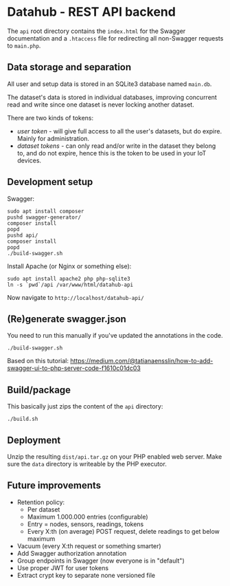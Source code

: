 # Datahub - REST API backend
The `api` root directory contains the `index.html` for the Swagger
documentation and a `.htaccess` file for redirecting all
non-Swagger requests to `main.php`.

## Data storage and separation
All user and setup data is stored in an SQLite3 database named `main.db`.

The dataset's data is stored in individual databases, improving
concurrent read and write since one dataset is never locking another dataset.

There are two kinds of tokens:
* *user token* - will give full access to all the user's datasets, but do expire. Mainly for administration.
* *dataset tokens* - can only read and/or write in the dataset they belong to, and do not expire, hence this is the token to be used in your IoT devices.

## Development setup

Swagger:

```shell
sudo apt install composer
pushd swagger-generator/
composer install
popd
pushd api/
composer install
popd
./build-swagger.sh
```

Install Apache (or Nginx or something else):

```shell
sudo apt install apache2 php php-sqlite3
ln -s `pwd`/api /var/www/html/datahub-api
```

Now navigate to `http://localhost/datahub-api/`

## (Re)generate swagger.json
You need to run this manually if you've updated the annotations in the code.

```shell
./build-swagger.sh
```

Based on this tutorial: https://medium.com/@tatianaensslin/how-to-add-swagger-ui-to-php-server-code-f1610c01dc03

## Build/package
This basically just zips the content of the `api` directory:

```shell
./build.sh
```

## Deployment
Unzip the resulting `dist/api.tar.gz` on your PHP enabled web server.
Make sure the `data` directory is writeable by the PHP executor.

## Future improvements
* Retention policy:
    * Per dataset
    * Maximum 1.000.000 entries (configurable)
    * Entry = nodes, sensors, readings, tokens
    * Every X:th (on average) POST request, delete readings to get below maximum
* Vacuum (every X:th request or something smarter)
* Add Swagger authorization annotation
* Group endpoints in Swagger (now everyone is in "default")
* Use proper JWT for user tokens
* Extract crypt key to separate none versioned file
